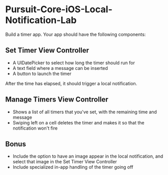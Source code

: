 # Pursuit-Core-iOS-Local-Notification-Lab

Build a timer app.  Your app should have the following components:

## Set Timer View Controller

- A UIDatePicker to select how long the timer should run for
- A text field where a message can be inserted
- A button to launch the timer

After the time has elapsed, it should trigger a local notification.

## Manage Timers View Controller

- Shows a list of all timers that you've set, with the remaining time and message
- Swiping left on a cell deletes the timer and makes it so that the notification won't fire


## Bonus

- Include the option to have an image appear in the local notification, and select that image in the Set Timer View Controller
- Include specialized in-app handling of the timer going off

